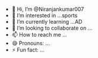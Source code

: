 - 👋 Hi, I’m @Niranjankumar007
- 👀 I’m interested in ...sports
- 🌱 I’m currently learning ...AD
- 💞️ I’m looking to collaborate on ...
- 📫 How to reach me ...
- 😄 Pronouns: ...
- ⚡ Fun fact: ...

<!---
Niranjankumar007/Niranjankumar007 is a ✨ special ✨ repository because its `README.md` (this file) appears on your GitHub profile.
You can click the Preview link to take a look at your changes.
--->
